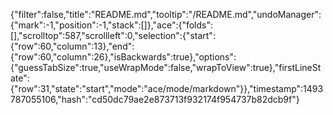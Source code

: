{"filter":false,"title":"README.md","tooltip":"/README.md","undoManager":{"mark":-1,"position":-1,"stack":[]},"ace":{"folds":[],"scrolltop":587,"scrollleft":0,"selection":{"start":{"row":60,"column":13},"end":{"row":60,"column":26},"isBackwards":true},"options":{"guessTabSize":true,"useWrapMode":false,"wrapToView":true},"firstLineState":{"row":31,"state":"start","mode":"ace/mode/markdown"}},"timestamp":1493787055106,"hash":"cd50dc79ae2e873713f932174f954737b82dcb9f"}